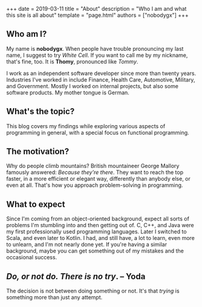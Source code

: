 +++
date = 2019-03-11
title = "About"
description = "Who I am and what this site is all about"
template = "page.html"
authors = ["nobodygx"]
+++

## Who am I?
My name is **nobodygx**.
When people have trouble pronouncing my last name, I suggest to try _White Cell_.
If you want to call me by my nickname, that's fine, too.
It is **Thomy**, pronounced like _Tommy_.

I work as an independent software developer since more than twenty years.
Industries I've worked in include Finance, Health Care, Automotive, Military, and Government.
Mostly I worked on internal projects, but also some software products.
My mother tongue is German.

## What's the topic?
This blog covers my findings while exploring various aspects of programming in general, with a special focus on functional programming.

## The motivation?
Why do people climb mountains?
British mountaineer George Mallory famously answered: *Because they're there*.
They want to reach the top faster, in a more efficient or elegant way, differently than anybody else, or even at all.
That's how you approach problem-solving in programming.

## What to expect
Since I'm coming from an object-oriented background, expect all sorts of problems I'm stumbling into and then getting out of.
C, C++, and Java were my first professionally used programming languages.
Later I switched to Scala, and even later to Kotlin.
I had, and still have, a lot to learn, even more to unlearn, and I'm not nearly done yet.
If you're having a similar background, maybe you can get something out of my mistakes and the occasional success.

## _Do, or not do. There is no try_. &ndash; Yoda
The decision is not between doing something or not.
It's that *trying* is something more than just any attempt.
